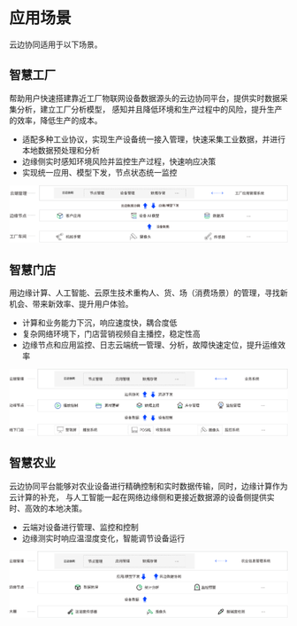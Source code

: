 # 应用场景

云边协同适用于以下场景。

## 智慧工厂

帮助用户快速搭建靠近工厂物联网设备数据源头的云边协同平台，提供实时数据采集分析，建立工厂分析模型，
感知并且降低环境和生产过程中的风险，提升生产的效率，降低生产的成本。

- 适配多种工业协议，实现生产设备统一接入管理，快速采集工业数据，并进行本地数据预处理和分析
- 边缘侧实时感知环境风险并监控生产过程，快速响应决策
- 实现统一应用、模型下发，节点状态统一监控

![use case](../images/use-case01.png)

## 智慧门店

用边缘计算、人工智能、云原生技术重构人、货、场（消费场景）的管理，寻找新机会、带来新效率、提升用户体验。

- 计算和业务能力下沉，响应速度快，耦合度低
- 复杂网络环境下，门店营销视频自主播控，稳定性高
- 边缘节点和应用监控、日志云端统一管理、分析，故障快速定位，提升运维效率

![use case](../images/use-case02.png)

## 智慧农业

云边协同平台能够对农业设备进行精确控制和实时数据传输，同时，边缘计算作为云计算的补充，
与人工智能一起在网络边缘侧和更接近数据源的设备侧提供实时、高效的本地决策。

- 云端对设备进行管理、监控和控制
- 边缘测实时响应温湿度变化，智能调节设备运行

![use case](../images/use-case03.png)
